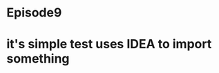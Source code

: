 # Episode9  
it's simple test uses IDEA to import something  
============================================== 
